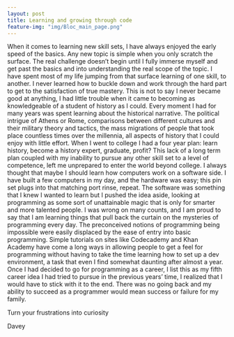 ```yaml
---
layout: post
title: Learning and growing through code
feature-img: "img/Bloc_main_page.png"
---
```


When it comes to learning new skill sets, I have always enjoyed the early speed of the basics. Any new topic is simple when you only scratch the surface. The real challenge doesn’t begin until I fully immerse myself and get past the basics and into understanding the real scope of the topic. I have spent most of my life jumping from that surface learning of one skill, to another. I never learned how to buckle down and work through the hard part to get to the satisfaction of true mastery. 
This is not to say I never became good at anything, I had little trouble when it came to becoming as knowledgeable of a student of history as I could. Every moment I had for many years was spent learning about the historical narrative. The political intrigue of Athens or Rome, comparisons between different cultures and their military theory and tactics, the mass migrations of people that took place countless times over the millennia, all aspects of history that I could enjoy with little effort. When I went to college I had a four year plan: learn history, become a history expert, graduate, profit? This lack of a long term plan coupled with my inability to pursue any other skill set to a level of competence, left me unprepared to enter the world beyond college.
I always thought that maybe I should learn how computers work on a software side. I have built a few computers in my day, and the hardware was easy; this pin set plugs into that matching port rinse, repeat. The software was something that I knew I wanted to learn but I pushed the idea aside, looking at programming as some sort of unattainable magic that is only for smarter and more talented people. I was wrong on many counts, and I am proud to say that I am learning things that pull back the curtain on the mysteries of programming every day.
The preconceived notions of programming being impossible were easily displaced by the ease of entry into basic programming. Simple tutorials on sites like Codecademy and Khan Academy have come a long ways in allowing people to get a feel for programming without having to take the time learning how to set up a dev environment, a task that even I find somewhat daunting after almost a year. Once I had decided to go for programming as a career, I list this as my fifth career idea I had tried to pursue in the previous years’ time, I realized that I would have to stick with it to the end. There was no going back and my ability to succeed as a programmer would mean success or failure for my family.

Turn your frustrations into curiosity

Davey
